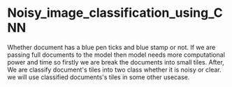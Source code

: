 # Noisy_image_classification_using_CNN
Whether document has a blue pen ticks and blue stamp or not.
If we are passing full documents to the model then model needs more computational power and time so firstly we are break the documents into small tiles.
After, We are classify document's tiles into two class whether it is noisy or clear.
we will use classified documents's tiles in some other usecase.
